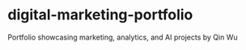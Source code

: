 # digital-marketing-portfolio
 Portfolio showcasing marketing, analytics, and AI projects by Qin Wu
